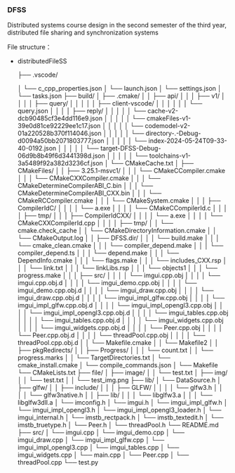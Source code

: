### DFSS


Distributed systems course design in the second semester of the third year, distributed file sharing and synchronization systems

File structure：
- distributedFileSS

  ├── .vscode/
  
  │   └── c_cpp_properties.json
  │   └── launch.json
  │   └── settings.json
  │   └── tasks.json
  ├── build/
  │   ├── .cmake/
  │   │   ├── api/
  │   │   │   ├── v1/
  │   │   │   │   ├── query/
  │   │   │   │   │   ├── client-vscode/
  │   │   │   │   │   │   └── query.json
  │   │   │   │   ├── reply/
  │   │   │   │   │   └── cache-v2-dcb90485cf3e4dd116e9.json
  │   │   │   │   │   └── cmakeFiles-v1-39e0d81ce92229ee1c17.json
  │   │   │   │   │   └── codemodel-v2-01a220528b370f114046.json
  │   │   │   │   │   └── directory-.-Debug-d0094a50bb2071803777.json
  │   │   │   │   │   └── index-2024-05-24T09-33-40-0192.json
  │   │   │   │   │   └── target-DFSS-Debug-06d9b8b49f6d3441398d.json
  │   │   │   │   │   └── toolchains-v1-3a5489f92a382d3236cf.json
  │   └── CMakeCache.txt
  │   ├── CMakeFiles/
  │   │   ├── 3.25.1-msvc1/
  │   │   │   └── CMakeCCompiler.cmake
  │   │   │   └── CMakeCXXCompiler.cmake
  │   │   │   └── CMakeDetermineCompilerABI_C.bin
  │   │   │   └── CMakeDetermineCompilerABI_CXX.bin
  │   │   │   └── CMakeRCCompiler.cmake
  │   │   │   └── CMakeSystem.cmake
  │   │   │   ├── CompilerIdC/
  │   │   │   │   └── a.exe
  │   │   │   │   └── CMakeCCompilerId.c
  │   │   │   │   ├── tmp/
  │   │   │   ├── CompilerIdCXX/
  │   │   │   │   └── a.exe
  │   │   │   │   └── CMakeCXXCompilerId.cpp
  │   │   │   │   ├── tmp/
  │   │   └── cmake.check_cache
  │   │   └── CMakeDirectoryInformation.cmake
  │   │   └── CMakeOutput.log
  │   │   ├── DFSS.dir/
  │   │   │   └── build.make
  │   │   │   └── cmake_clean.cmake
  │   │   │   └── compiler_depend.make
  │   │   │   └── compiler_depend.ts
  │   │   │   └── depend.make
  │   │   │   └── DependInfo.cmake
  │   │   │   └── flags.make
  │   │   │   └── includes_CXX.rsp
  │   │   │   └── link.txt
  │   │   │   └── linkLibs.rsp
  │   │   │   └── objects1
  │   │   │   └── progress.make
  │   │   │   ├── src/
  │   │   │   │   └── imgui.cpp.obj
  │   │   │   │   └── imgui.cpp.obj.d
  │   │   │   │   └── imgui_demo.cpp.obj
  │   │   │   │   └── imgui_demo.cpp.obj.d
  │   │   │   │   └── imgui_draw.cpp.obj
  │   │   │   │   └── imgui_draw.cpp.obj.d
  │   │   │   │   └── imgui_impl_glfw.cpp.obj
  │   │   │   │   └── imgui_impl_glfw.cpp.obj.d
  │   │   │   │   └── imgui_impl_opengl3.cpp.obj
  │   │   │   │   └── imgui_impl_opengl3.cpp.obj.d
  │   │   │   │   └── imgui_tables.cpp.obj
  │   │   │   │   └── imgui_tables.cpp.obj.d
  │   │   │   │   └── imgui_widgets.cpp.obj
  │   │   │   │   └── imgui_widgets.cpp.obj.d
  │   │   │   │   └── Peer.cpp.obj
  │   │   │   │   └── Peer.cpp.obj.d
  │   │   │   │   └── threadPool.cpp.obj
  │   │   │   │   └── threadPool.cpp.obj.d
  │   │   └── Makefile.cmake
  │   │   └── Makefile2
  │   │   ├── pkgRedirects/
  │   │   ├── Progress/
  │   │   │   └── count.txt
  │   │   └── progress.marks
  │   │   └── TargetDirectories.txt
  │   └── cmake_install.cmake
  │   └── compile_commands.json
  │   └── Makefile
  └── CMakeLists.txt
  ├── file/
  │   ├── image/
  │   │   └── test.txt
  │   ├── img/
  │   │   └── test.txt
  │   │   └── test_img.png
  ├── lib/
  │   └── DataSource.h
  │   ├── glfw/
  │   │   ├── include/
  │   │   │   ├── GLFW/
  │   │   │   │   └── glfw3.h
  │   │   │   │   └── glfw3native.h
  │   │   ├── lib/
  │   │   │   └── libglfw3.a
  │   │   │   └── libglfw3dll.a
  │   └── imconfig.h
  │   └── imgui.h
  │   └── imgui_impl_glfw.h
  │   └── imgui_impl_opengl3.h
  │   └── imgui_impl_opengl3_loader.h
  │   └── imgui_internal.h
  │   └── imstb_rectpack.h
  │   └── imstb_textedit.h
  │   └── imstb_truetype.h
  │   └── Peer.h
  │   └── threadPool.h
  └── README.md
  ├── src/
  │   └── imgui.cpp
  │   └── imgui_demo.cpp
  │   └── imgui_draw.cpp
  │   └── imgui_impl_glfw.cpp
  │   └── imgui_impl_opengl3.cpp
  │   └── imgui_tables.cpp
  │   └── imgui_widgets.cpp
  │   └── main.cpp
  │   └── Peer.cpp
  │   └── threadPool.cpp
  └── test.py

